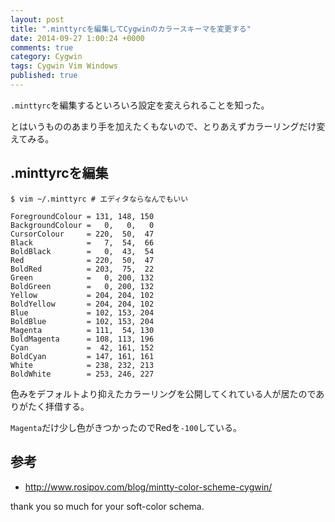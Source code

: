 ```yaml
---
layout: post
title: ".minttyrcを編集してCygwinのカラースキーマを変更する"
date: 2014-09-27 1:00:24 +0000
comments: true
category: Cygwin
tags: Cygwin Vim Windows
published: true
---
```


`.minttyrc`を編集するといろいろ設定を変えられることを知った。

とはいうもののあまり手を加えたくもないので、とりあえずカラーリングだけ変えてみる。

## .minttyrcを編集

```
$ vim ~/.minttyrc # エディタならなんでもいい

ForegroundColour = 131, 148, 150
BackgroundColour =   0,   0,   0
CursorColour     = 220,  50,  47
Black            =   7,  54,  66
BoldBlack        =   0,  43,  54
Red              = 220,  50,  47
BoldRed          = 203,  75,  22
Green            =   0, 200, 132
BoldGreen        =   0, 200, 132
Yellow           = 204, 204, 102
BoldYellow       = 204, 204, 102
Blue             = 102, 153, 204
BoldBlue         = 102, 153, 204
Magenta          = 111,  54, 130
BoldMagenta      = 108, 113, 196
Cyan             =  42, 161, 152
BoldCyan         = 147, 161, 161
White            = 238, 232, 213
BoldWhite        = 253, 246, 227
```

色みをデフォルトより抑えたカラーリングを公開してくれている人が居たのでありがたく拝借する。

`Magenta`だけ少し色がきつかったのでRedを`-100`している。


## 参考

+ <http://www.rosipov.com/blog/mintty-color-scheme-cygwin/>

thank you so much for your soft-color schema.
